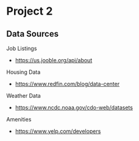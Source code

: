 # Project 2


## Data Sources

Job Listings
* https://us.jooble.org/api/about

Housing Data
* https://www.redfin.com/blog/data-center

Weather Data
* https://www.ncdc.noaa.gov/cdo-web/datasets

Amenities
* https://www.yelp.com/developers